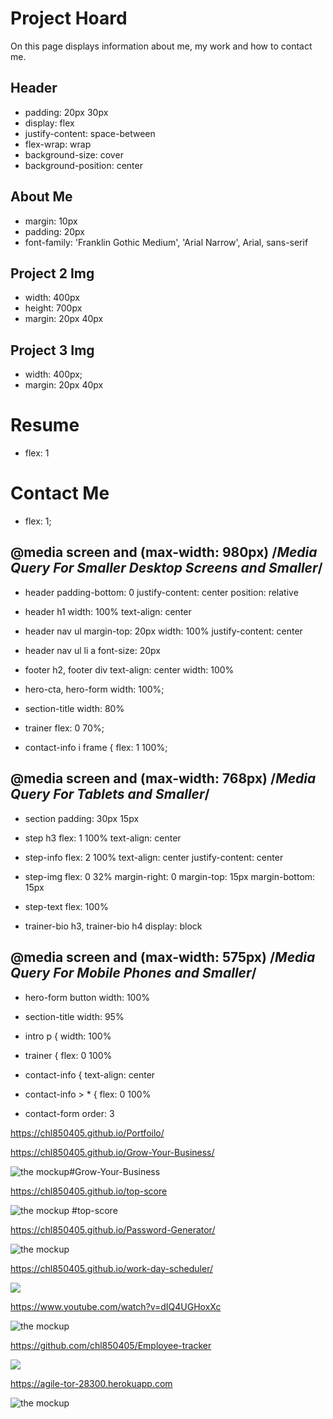# Project Hoard

On this page displays information about me, my work and how to contact me.

## Header

* padding: 20px 30px
* display: flex
* justify-content: space-between
* flex-wrap: wrap
* background-size: cover
* background-position: center

## About Me

* margin: 10px
* padding: 20px
* font-family: 'Franklin Gothic Medium', 'Arial Narrow', Arial, sans-serif

## Project 2 Img 

* width: 400px
* height: 700px
* margin: 20px 40px 

## Project 3 Img

* width: 400px;
* margin: 20px 40px

# Resume

* flex: 1

# Contact Me
	
* flex: 1;

## @media screen and (max-width: 980px) /*Media Query For Smaller Desktop Screens and Smaller*/

* header 
padding-bottom: 0
justify-content: center
position: relative

* header h1 
width: 100%
text-align: center

* header nav ul 
margin-top: 20px
width: 100%
justify-content: center

* header nav ul li a
font-size: 20px

* footer h2, footer div 
text-align: center
width: 100%

* hero-cta, hero-form 
width: 100%;

* section-title
width: 80%

* trainer
flex: 0 70%;

* contact-info i frame {
flex: 1 100%;

## @media screen and (max-width: 768px) /*Media Query For Tablets and Smaller*/

* section
padding: 30px 15px

* step h3 
flex: 1 100%
text-align: center

* step-info 
flex: 2 100%
text-align: center
justify-content: center

* step-img 
flex: 0 32%
margin-right: 0
margin-top: 15px
margin-bottom: 15px

* step-text 
flex: 100%

* trainer-bio h3, trainer-bio h4 
display: block

## @media screen and (max-width: 575px) /*Media Query For Mobile Phones and Smaller*/
* hero-form button 
width: 100%

* section-title 
width: 95%

* intro p {
width: 100%

* trainer {
flex: 0 100%

* contact-info {
text-align: center

* contact-info > * {
flex: 0 100%

* contact-form 
order: 3


https://chl850405.github.io/Portfoilo/

https://chl850405.github.io/Grow-Your-Business/

![the mockup](./assets/images/GrowYourBusiness.png)#Grow-Your-Business

https://chl850405.github.io/top-score

![the mockup](./assets/images/top-score.png)
#top-score

https://chl850405.github.io/Password-Generator/

![the mockup](./assets/images/password-generator.png)

https://chl850405.github.io/work-day-scheduler/

![](./assets/gif/work-day-scheduler.gif)

https://www.youtube.com/watch?v=dIQ4UGHoxXc

![the mockup](./assets/images/README-formulator.png)

https://github.com/chl850405/Employee-tracker

![](./assets/gif/employee-tracker.gif)

https://agile-tor-28300.herokuapp.com

![the mockup](./assets/images/Heroverse.png)



